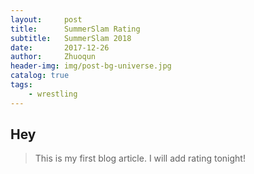 ```yaml
---
layout:     post
title:      SummerSlam Rating
subtitle:   SummerSlam 2018
date:       2017-12-26
author:     Zhuoqun
header-img: img/post-bg-universe.jpg
catalog: true
tags:
    - wrestling
---
```



## Hey
>This is my first blog article.  I will add rating tonight!

